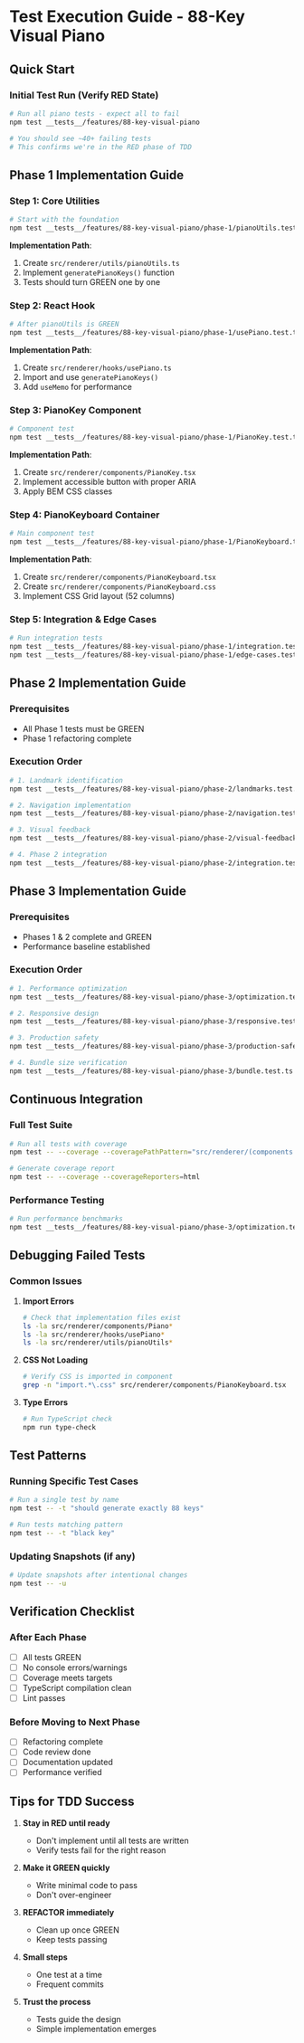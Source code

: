 # Test Execution Guide - 88-Key Visual Piano

## Quick Start

### Initial Test Run (Verify RED State)
```bash
# Run all piano tests - expect all to fail
npm test __tests__/features/88-key-visual-piano

# You should see ~40+ failing tests
# This confirms we're in the RED phase of TDD
```

## Phase 1 Implementation Guide

### Step 1: Core Utilities
```bash
# Start with the foundation
npm test __tests__/features/88-key-visual-piano/phase-1/pianoUtils.test.ts -- --watch
```

**Implementation Path**:
1. Create `src/renderer/utils/pianoUtils.ts`
2. Implement `generatePianoKeys()` function
3. Tests should turn GREEN one by one

### Step 2: React Hook
```bash
# After pianoUtils is GREEN
npm test __tests__/features/88-key-visual-piano/phase-1/usePiano.test.ts -- --watch
```

**Implementation Path**:
1. Create `src/renderer/hooks/usePiano.ts`
2. Import and use `generatePianoKeys()`
3. Add `useMemo` for performance

### Step 3: PianoKey Component
```bash
# Component test
npm test __tests__/features/88-key-visual-piano/phase-1/PianoKey.test.tsx -- --watch
```

**Implementation Path**:
1. Create `src/renderer/components/PianoKey.tsx`
2. Implement accessible button with proper ARIA
3. Apply BEM CSS classes

### Step 4: PianoKeyboard Container
```bash
# Main component test
npm test __tests__/features/88-key-visual-piano/phase-1/PianoKeyboard.test.tsx -- --watch
```

**Implementation Path**:
1. Create `src/renderer/components/PianoKeyboard.tsx`
2. Create `src/renderer/components/PianoKeyboard.css`
3. Implement CSS Grid layout (52 columns)

### Step 5: Integration & Edge Cases
```bash
# Run integration tests
npm test __tests__/features/88-key-visual-piano/phase-1/integration.test.tsx
npm test __tests__/features/88-key-visual-piano/phase-1/edge-cases.test.tsx
```

## Phase 2 Implementation Guide

### Prerequisites
- All Phase 1 tests must be GREEN
- Phase 1 refactoring complete

### Execution Order
```bash
# 1. Landmark identification
npm test __tests__/features/88-key-visual-piano/phase-2/landmarks.test.ts -- --watch

# 2. Navigation implementation
npm test __tests__/features/88-key-visual-piano/phase-2/navigation.test.tsx -- --watch

# 3. Visual feedback
npm test __tests__/features/88-key-visual-piano/phase-2/visual-feedback.test.tsx -- --watch

# 4. Phase 2 integration
npm test __tests__/features/88-key-visual-piano/phase-2/integration.test.tsx
```

## Phase 3 Implementation Guide

### Prerequisites
- Phases 1 & 2 complete and GREEN
- Performance baseline established

### Execution Order
```bash
# 1. Performance optimization
npm test __tests__/features/88-key-visual-piano/phase-3/optimization.test.tsx -- --watch

# 2. Responsive design
npm test __tests__/features/88-key-visual-piano/phase-3/responsive.test.tsx -- --watch

# 3. Production safety
npm test __tests__/features/88-key-visual-piano/phase-3/production-safety.test.tsx -- --watch

# 4. Bundle size verification
npm test __tests__/features/88-key-visual-piano/phase-3/bundle.test.ts
```

## Continuous Integration

### Full Test Suite
```bash
# Run all tests with coverage
npm test -- --coverage --coveragePathPattern="src/renderer/(components|hooks|utils)/[Pp]iano"

# Generate coverage report
npm test -- --coverage --coverageReporters=html
```

### Performance Testing
```bash
# Run performance benchmarks
npm test __tests__/features/88-key-visual-piano/phase-3/optimization.test.tsx -- --verbose
```

## Debugging Failed Tests

### Common Issues

1. **Import Errors**
   ```bash
   # Check that implementation files exist
   ls -la src/renderer/components/Piano*
   ls -la src/renderer/hooks/usePiano*
   ls -la src/renderer/utils/pianoUtils*
   ```

2. **CSS Not Loading**
   ```bash
   # Verify CSS is imported in component
   grep -n "import.*\.css" src/renderer/components/PianoKeyboard.tsx
   ```

3. **Type Errors**
   ```bash
   # Run TypeScript check
   npm run type-check
   ```

## Test Patterns

### Running Specific Test Cases
```bash
# Run a single test by name
npm test -- -t "should generate exactly 88 keys"

# Run tests matching pattern
npm test -- -t "black key"
```

### Updating Snapshots (if any)
```bash
# Update snapshots after intentional changes
npm test -- -u
```

## Verification Checklist

### After Each Phase
- [ ] All tests GREEN
- [ ] No console errors/warnings
- [ ] Coverage meets targets
- [ ] TypeScript compilation clean
- [ ] Lint passes

### Before Moving to Next Phase
- [ ] Refactoring complete
- [ ] Code review done
- [ ] Documentation updated
- [ ] Performance verified

## Tips for TDD Success

1. **Stay in RED until ready**
   - Don't implement until all tests are written
   - Verify tests fail for the right reason

2. **Make it GREEN quickly**
   - Write minimal code to pass
   - Don't over-engineer

3. **REFACTOR immediately**
   - Clean up once GREEN
   - Keep tests passing

4. **Small steps**
   - One test at a time
   - Frequent commits

5. **Trust the process**
   - Tests guide the design
   - Simple implementation emerges